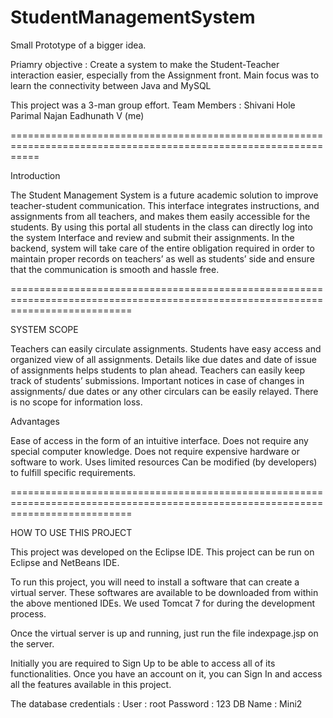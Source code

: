 # StudentManagementSystem

Small Prototype of a bigger idea.

Priamry objective : Create a system to make the Student-Teacher interaction easier, especially from the Assignment front.
Main focus was to learn the connectivity between Java and MySQL

This project was a 3-man group effort.
Team Members : Shivani Hole
               Parimal Najan
               Eadhunath V (me)
               
=================================================================================================================            

Introduction

The Student Management System is a future academic solution to improve teacher-student communication. This interface integrates instructions, and assignments from all teachers, and makes them easily accessible for the students. By using this portal all students in the class can directly log into the system Interface and review and submit their assignments. In the backend, system will take care of the entire obligation required in order to maintain proper records on teachers’ as well as students’ side and ensure that the communication is smooth and hassle free.

=================================================================================================================================             

SYSTEM SCOPE 

Teachers can easily circulate assignments.
Students have easy access and organized view of all assignments.
Details like due dates and date of issue of assignments helps students to plan ahead.
Teachers can easily keep track of students’ submissions.
Important notices in case of changes in assignments/ due dates or any other circulars can be easily relayed.
There is no scope for information loss.


Advantages

Ease of access in the form of an intuitive interface.
Does not require any special computer knowledge.
Does not require expensive hardware or software to work.
Uses limited resources
Can be modified (by developers) to fulfill specific requirements.

=================================================================================================================================             

HOW TO USE THIS PROJECT

This project was developed on the Eclipse IDE. This project can be run on Eclipse and NetBeans IDE. 

To run this project, you will need to install a software that can create a virtual server. These softwares are available to be downloaded from within the above mentioned IDEs. We used Tomcat 7 for during the development process.

Once the virtual server is up and running, just run the file indexpage.jsp on the server.

Initially you are required to Sign Up to be able to access all of its functionalities. Once you have an account on it, you can Sign In and access all the features available in this project.

The database credentials : User     : root
                           Password : 123
                           DB Name  : Mini2
